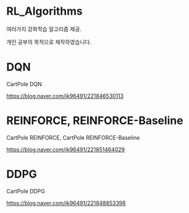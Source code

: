 # RL_Algorithms
여러가지 강화학습 알고리즘 제공.

개인 공부의 목적으로 제작하였습니다.

# DQN
CartPole DQN

https://blog.naver.com/jk96491/221846530113

# REINFORCE, REINFORCE-Baseline
CartPole REINFORCE, CartPole REINFORCE-Baseline

https://blog.naver.com/jk96491/221851464029

# DDPG
CartPole DDPG

https://blog.naver.com/jk96491/221848853398
